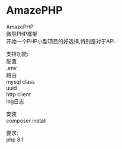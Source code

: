 # AmazePHP
AmazePHP  
微型PHP框架  
开始一个PHP小型项目的好选择,特别是对于API.  


支持功能:  
配置  
.env  
路由  
mysql class  
uuid  
http client  
log日志  


安装  
 composer install  

 要求:  
 php 8.1  